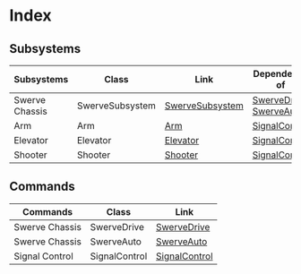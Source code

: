 # Index

## Subsystems

| Subsystems | Class | Link | Dependency of |
|---|---|---|---|
| Swerve Chassis | SwerveSubsystem | [SwerveSubsystem](./SwerveSubsystem.md) | [SwerveDrive](./SwerveDrive.md), [SwerveAuto](./SwerveAuto.md) |
| Arm | Arm | [Arm](./Arm.md) | [SignalControl](./SignalControl.md) |
| Elevator | Elevator | [Elevator](./Elevator.md) | [SignalControl](./SignalControl.md) |
| Shooter | Shooter | [Shooter](./Shooter.md) | [SignalControl](./SignalControl.md) |

## Commands

| Commands | Class | Link |
|---|---|---|
| Swerve Chassis | SwerveDrive | [SwerveDrive](./SwerveDrive.md) |
| Swerve Chassis | SwerveAuto | [SwerveAuto](./SwerveAuto.md) |
| Signal Control | SignalControl | [SignalControl](./SignalControl.md) |
